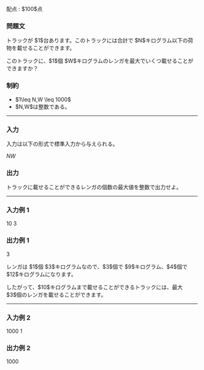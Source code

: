 
<div>

<span>

<span>

<p>
配点 : $100$点
</p>

<div>

<section>

### **問題文**

<p>
トラックが $1$台あります。このトラックには合計で $N$キログラム以下の荷物を載せることができます。
</p>

<p>
このトラックに、$1$個 $W$キログラムのレンガを最大でいくつ載せることができますか？
</p>

</section>

</div>

<div>

<section>

### **制約**

<ul>

<li>
$1\leq N,W \leq 1000$
</li>

<li>
$N,W$は整数である。
</li>

</ul>

</section>

</div>

---

<div>

<div>

<section>

### **入力**

<p>
入力は以下の形式で標準入力から与えられる。
</p>

<div>

$N$$W$
</div>

</section>

</div>

<div>

<section>

### **出力**

<p>
トラックに載せることができるレンガの個数の最大値を整数で出力せよ。
</p>

</section>

</div>

</div>

---

<div>

<section>

### **入力例 1**

<div>

10 3

</div>

</section>

</div>

<div>

<section>

### **出力例 1**

<div>

3

</div>

<p>
レンガは $1$個 $3$キログラムなので、$3$個で $9$キログラム、$4$個で $12$キログラムになります。
</p>

<p>
したがって、$10$キログラムまで載せることができるトラックには、最大 $3$個のレンガを載せることができます。
</p>

</section>

</div>

---

<div>

<section>

### **入力例 2**

<div>

1000 1

</div>

</section>

</div>

<div>

<section>

### **出力例 2**

<div>

1000

</div>

</section>

</div>

</span>

</span>

</div>
